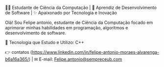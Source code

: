 👨‍💻 Estudante de Ciência da Computação | 🚀 Aprendiz de Desenvolvimento de Software | ✨ Apaixonado por Tecnologia e Inovação

Olá! Sou Felipe antonio, estudante de Ciência da Computação focado em aprimorar minhas habilidades em programação, algoritmos e desenvolvimento de software.

🔧 Tecnologia que Estudo e Utilizo: C++ 

👉 contatos (https://www.linkedin.com/in/felipe-antonio-moraes-alvarenga-b6a16a365/) | ✉ E-mail: Felipe.antonio@sempreceub.com
